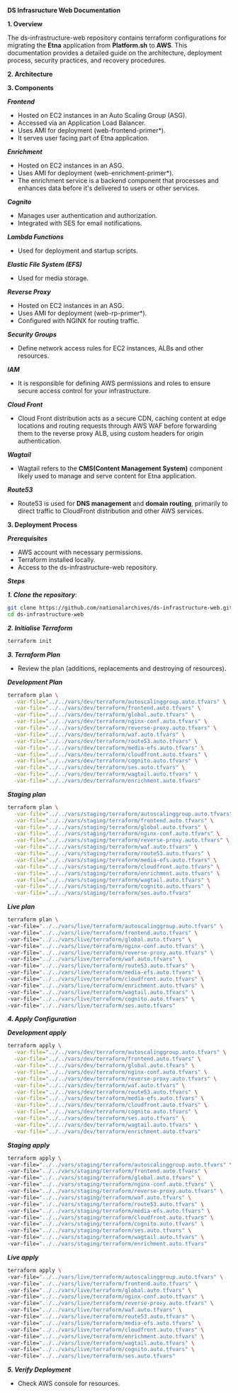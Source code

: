 **DS Infrasructure Web Documentation**

**1. Overview**

The ds-infrastructure-web repository contains terraform configurations for migrating the **Etna** application from **Platform.sh** to **AWS**. This documentation provides a detailed guide on the architecture, deployment process, security practices, and recovery procedures.

**2. Architecture**

 

 **3. Components**

 ***Frontend***

 * Hosted on EC2 instances in an Auto Scaling Group (ASG).
 * Accessed via an Application Load Balancer.
 * Uses AMI for deployment (web-frontend-primer*).
 * It serves user facing part of Etna application.

 ***Enrichment***

 * Hosted on EC2 instances in an ASG.
 * Uses AMI for deployment (web-enrichment-primer*).
 * The enrichment service is a backend component that processes and enhances data before it's delivered to users or other services.

 ***Cognito***

 * Manages user authentication and authorization.
 * Integrated with SES for email notifications.

 ***Lambda Functions***
 * Used for deployment and startup scripts.

 ***Elastic File System (EFS)***
 * Used for media storage.

 ***Reverse Proxy***
 * Hosted on EC2 instances in an ASG.
 * Uses AMI for deployment (web-rp-primer*).
 * Configured with NGINX for routing traffic.

 ***Security Groups***
 
 * Define network access rules for EC2 instances, ALBs and other resources.

 ***IAM***

 * It is responsible for defining AWS permissions and roles to ensure secure access control for your infrastructure.

 ***Cloud Front***

 * Cloud Front distribution acts as a secure CDN, caching content at edge locations and routing requests through AWS WAF before forwarding them to the reverse proxy ALB, using custom headers for origin authentication.

 ***Wagtail***

 * Wagtail refers to the **CMS(Content Management System)** component likely used to manage and serve content for Etna application.

 ***Route53***

 * Route53 is used for **DNS management** and **domain routing**, primarily to direct traffic to CloudFront distribution and other AWS services.   


**3. Deployment Process**

***Prerequisites***

* AWS account with necessary permissions.
* Terraform installed locally.
* Access to the ds-infrastructure-web repository.

***Steps***

***1. Clone the repository***:

```bash
git clone https://github.com/nationalarchives/ds-infrastructure-web.git
cd ds-infrastructure-web
```

***2. Initialise Terraform***

```bash
terraform init
```

***3. Terraform Plan***
* Review the plan (additions, replacements and destroying of resources).

***Development Plan***
```bash
terraform plan \
  -var-file="../../vars/dev/terraform/autoscalinggroup.auto.tfvars" \
  -var-file="../../vars/dev/terraform/frontend.auto.tfvars" \
  -var-file="../../vars/dev/terraform/global.auto.tfvars" \
  -var-file="../../vars/dev/terraform/nginx-conf.auto.tfvars" \
  -var-file="../../vars/dev/terraform/reverse-proxy.auto.tfvars" \
  -var-file="../../vars/dev/terraform/waf.auto.tfvars" \
  -var-file="../../vars/dev/terraform/route53.auto.tfvars" \
  -var-file="../../vars/dev/terraform/media-efs.auto.tfvars" \
  -var-file="../../vars/dev/terraform/cloudfront.auto.tfvars" \
  -var-file="../../vars/dev/terraform/cognito.auto.tfvars" \
  -var-file="../../vars/dev/terraform/ses.auto.tfvars" \
  -var-file="../../vars/dev/terraform/wagtail.auto.tfvars" \
  -var-file="../../vars/dev/terraform/enrichment.auto.tfvars"
  ```

***Staging plan***

```bash
terraform plan \
  -var-file="../../vars/staging/terraform/autoscalinggroup.auto.tfvars" \
  -var-file="../../vars/staging/terraform/frontend.auto.tfvars" \
  -var-file="../../vars/staging/terraform/global.auto.tfvars" \
  -var-file="../../vars/staging/terraform/nginx-conf.auto.tfvars" \
  -var-file="../../vars/staging/terraform/reverse-proxy.auto.tfvars" \
  -var-file="../../vars/staging/terraform/waf.auto.tfvars" \
  -var-file="../../vars/staging/terraform/route53.auto.tfvars" \
  -var-file="../../vars/staging/terraform/media-efs.auto.tfvars" \
  -var-file="../../vars/staging/terraform/cloudfront.auto.tfvars" \
  -var-file="../../vars/staging/terraform/enrichment.auto.tfvars" \
  -var-file="../../vars/staging/terraform/wagtail.auto.tfvars" \
  -var-file="../../vars/staging/terraform/cognito.auto.tfvars" \
  -var-file="../../vars/staging/terraform/ses.auto.tfvars"
  ```

  ***Live plan***

  ```bash
  terraform plan \
  -var-file="../../vars/live/terraform/autoscalinggroup.auto.tfvars" \
  -var-file="../../vars/live/terraform/frontend.auto.tfvars" \
  -var-file="../../vars/live/terraform/global.auto.tfvars" \
  -var-file="../../vars/live/terraform/nginx-conf.auto.tfvars" \
  -var-file="../../vars/live/terraform/reverse-proxy.auto.tfvars" \
  -var-file="../../vars/live/terraform/waf.auto.tfvars" \
  -var-file="../../vars/live/terraform/route53.auto.tfvars" \
  -var-file="../../vars/live/terraform/media-efs.auto.tfvars" \
  -var-file="../../vars/live/terraform/cloudfront.auto.tfvars" \
  -var-file="../../vars/live/terraform/enrichment.auto.tfvars" \
  -var-file="../../vars/live/terraform/wagtail.auto.tfvars" \
  -var-file="../../vars/live/terraform/cognito.auto.tfvars" \
  -var-file="../../vars/live/terraform/ses.auto.tfvars"
  ```

***4. Apply Configuration***

***Development apply***

```bash
terraform apply \
  -var-file="../../vars/dev/terraform/autoscalinggroup.auto.tfvars" \
  -var-file="../../vars/dev/terraform/frontend.auto.tfvars" \
  -var-file="../../vars/dev/terraform/global.auto.tfvars" \
  -var-file="../../vars/dev/terraform/nginx-conf.auto.tfvars" \
  -var-file="../../vars/dev/terraform/reverse-proxy.auto.tfvars" \
  -var-file="../../vars/dev/terraform/waf.auto.tfvars" \
  -var-file="../../vars/dev/terraform/route53.auto.tfvars" \
  -var-file="../../vars/dev/terraform/media-efs.auto.tfvars" \
  -var-file="../../vars/dev/terraform/cloudfront.auto.tfvars" \
  -var-file="../../vars/dev/terraform/cognito.auto.tfvars" \
  -var-file="../../vars/dev/terraform/ses.auto.tfvars" \
  -var-file="../../vars/dev/terraform/wagtail.auto.tfvars" \
  -var-file="../../vars/dev/terraform/enrichment.auto.tfvars"
  ```

  ***Staging apply***

  ```bash
  terraform apply \
  -var-file="../../vars/staging/terraform/autoscalinggroup.auto.tfvars" \
  -var-file="../../vars/staging/terraform/frontend.auto.tfvars" \
  -var-file="../../vars/staging/terraform/global.auto.tfvars" \
  -var-file="../../vars/staging/terraform/nginx-conf.auto.tfvars" \
  -var-file="../../vars/staging/terraform/reverse-proxy.auto.tfvars" \
  -var-file="../../vars/staging/terraform/waf.auto.tfvars" \
  -var-file="../../vars/staging/terraform/route53.auto.tfvars" \
  -var-file="../../vars/staging/terraform/media-efs.auto.tfvars" \
  -var-file="../../vars/staging/terraform/cloudfront.auto.tfvars" \
  -var-file="../../vars/staging/terraform/cognito.auto.tfvars" \
  -var-file="../../vars/staging/terraform/ses.auto.tfvars" \
  -var-file="../../vars/staging/terraform/wagtail.auto.tfvars" \
  -var-file="../../vars/staging/terraform/enrichment.auto.tfvars"
  ```

  ***Live apply***

  ```bash
  terraform apply \
  -var-file="../../vars/live/terraform/autoscalinggroup.auto.tfvars" \
  -var-file="../../vars/live/terraform/frontend.auto.tfvars" \
  -var-file="../../vars/live/terraform/global.auto.tfvars" \
  -var-file="../../vars/live/terraform/nginx-conf.auto.tfvars" \
  -var-file="../../vars/live/terraform/reverse-proxy.auto.tfvars" \
  -var-file="../../vars/live/terraform/waf.auto.tfvars" \
  -var-file="../../vars/live/terraform/route53.auto.tfvars" \
  -var-file="../../vars/live/terraform/media-efs.auto.tfvars" \
  -var-file="../../vars/live/terraform/cloudfront.auto.tfvars" \
  -var-file="../../vars/live/terraform/enrichment.auto.tfvars" \
  -var-file="../../vars/live/terraform/wagtail.auto.tfvars" \
  -var-file="../../vars/live/terraform/cognito.auto.tfvars" \
  -var-file="../../vars/live/terraform/ses.auto.tfvars"
  ```

  ***5. Verify Deployment***

  * Check AWS console for resources.
